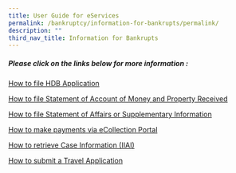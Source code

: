 ```yaml
---
title: User Guide for eServices
permalink: /bankruptcy/information-for-bankrupts/permalink/
description: ""
third_nav_title: Information for Bankrupts
---
```

##### **Please click on the links below for more information**&nbsp;:<br>


[How to file HDB Application ](/files/(180923)howtofilehdbapplication.pdf)<br>

[How to file Statement of Account of Money and Property Received](/files/(180923)howtofilestatementofaccountofmoneysandpropertyreceived.pdf)<br>

[How to file Statement of Affairs or Supplementary Information](/files/(180923)howtofilestatementofaffairsorsupplementaryinformation.pdf) <br>
  
[How to make payments via eCollection Portal](/files/(180923)howtomakepaymentsviaecollectionportal.pdf)<br>

[How to retrieve Case Information (IIAI)](/files/(180923)howtoretrievecaseinformation(iiai).pdf)<br>
     
[How to submit a Travel Application](/files/(180923)howtosubmitatravelapplication.pdf)<br>